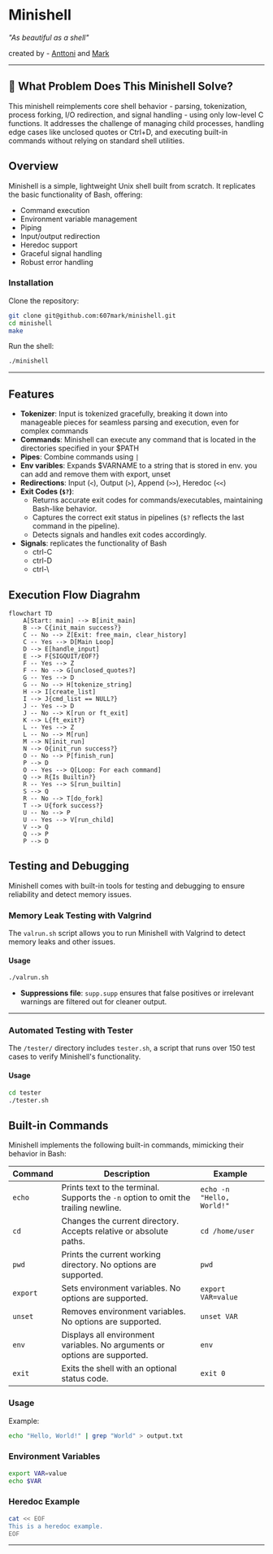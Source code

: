 

# **Minishell**  
*"As beautiful as a shell"*  

created by - [Anttoni](https://github.com/manttoni) and [Mark](https://github.com/607mark)  

---
## **🧩 What Problem Does This Minishell Solve?**
This minishell reimplements core shell behavior - parsing, tokenization, process forking, I/O redirection, and signal handling - using only low-level C functions. It addresses the challenge of managing child processes, handling edge cases like unclosed quotes or Ctrl+D, and executing built-in commands without relying on standard shell utilities.


## **Overview**  
Minishell is a simple, lightweight Unix shell built from scratch. It replicates the basic functionality of Bash, offering:  
- Command execution  
- Environment variable management
- Piping
- Input/output redirection  
- Heredoc support  
- Graceful signal handling
- Robust error handling

### **Installation**  
Clone the repository:  
```bash
git clone git@github.com:607mark/minishell.git
cd minishell
make
```

Run the shell:  
```bash
./minishell
```

---

## **Features**  

- **Tokenizer**: Input is tokenized gracefully, breaking it down into manageable pieces for seamless parsing and execution, even for complex commands
- **Commands**: Minishell can execute any command that is located in the directories specified in your $PATH
- **Pipes**: Combine commands using `|`
- **Env varibles**: Expands $VARNAME to a string that is stored in env. you can add and remove them with export, unset
- **Redirections**: Input (`<`), Output (`>`), Append (`>>`), Heredoc (`<<`)  
- **Exit Codes (`$?`)**:  
  - Returns accurate exit codes for commands/executables, maintaining Bash-like behavior.  
  - Captures the correct exit status in pipelines (`$?` reflects the last command in the pipeline).  
  - Detects signals and handles exit codes accordingly.
- **Signals**:  replicates the functionality of Bash
  - ctrl-C
  - ctrl-D
  - ctrl-\

## **Execution Flow Diagrahm**

```mermaid
flowchart TD
    A[Start: main] --> B[init_main]
    B --> C{init_main success?}
    C -- No --> Z[Exit: free_main, clear_history]
    C -- Yes --> D[Main Loop]
    D --> E[handle_input]
    E --> F{SIGQUIT/EOF?}
    F -- Yes --> Z
    F -- No --> G[unclosed_quotes?]
    G -- Yes --> D
    G -- No --> H[tokenize_string]
    H --> I[create_list]
    I --> J{cmd_list == NULL?}
    J -- Yes --> D
    J -- No --> K[run or ft_exit]
    K --> L{ft_exit?}
    L -- Yes --> Z
    L -- No --> M[run]
    M --> N[init_run]
    N --> O{init_run success?}
    O -- No --> P[finish_run]
    P --> D
    O -- Yes --> Q[Loop: For each command]
    Q --> R{Is Builtin?}
    R -- Yes --> S[run_builtin]
    S --> Q
    R -- No --> T[do_fork]
    T --> U{fork success?}
    U -- No --> P
    U -- Yes --> V[run_child]
    V --> Q
    Q --> P
    P --> D
```

## **Testing and Debugging**  

Minishell comes with built-in tools for testing and debugging to ensure reliability and detect memory issues.  

### **Memory Leak Testing with Valgrind**  
The `valrun.sh` script allows you to run Minishell with Valgrind to detect memory leaks and other issues.  

#### **Usage**  
```bash
./valrun.sh
``` 
- **Suppressions file**: `supp.supp` ensures that false positives or irrelevant warnings are filtered out for cleaner output.  

---

### **Automated Testing with Tester**  
The `/tester/` directory includes `tester.sh`, a script that runs over 150 test cases to verify Minishell's functionality.  

#### **Usage**  
```bash
cd tester
./tester.sh
```  
## **Built-in Commands**  

Minishell implements the following built-in commands, mimicking their behavior in Bash:  

| **Command** | **Description** | **Example** |  
|-------------|-----------------|-------------|  
| `echo`      | Prints text to the terminal. Supports the `-n` option to omit the trailing newline. | `echo -n "Hello, World!"` |  
| `cd`        | Changes the current directory. Accepts relative or absolute paths. | `cd /home/user` |  
| `pwd`       | Prints the current working directory. No options are supported. | `pwd` |  
| `export`    | Sets environment variables. No options are supported. | `export VAR=value` |  
| `unset`     | Removes environment variables. No options are supported. | `unset VAR` |  
| `env`       | Displays all environment variables. No arguments or options are supported. | `env` |  
| `exit`      | Exits the shell with an optional status code. | `exit 0` |  


### **Usage**  

Example:  
```bash
echo "Hello, World!" | grep "World" > output.txt
```

### **Environment Variables**  
```bash
export VAR=value
echo $VAR
```

### **Heredoc Example**  
```bash
cat << EOF
This is a heredoc example.
EOF
```
---
